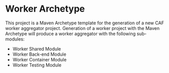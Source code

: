 # Worker Archetype

This project is a Maven Archetype template for the generation of a new CAF worker aggregator project. Generation of a worker project with the Maven Archetype will produce a worker aggregator with the following sub-modules:

- Worker Shared Module
- Worker Back-end Module
- Worker Container Module
- Worker Testing Module 
